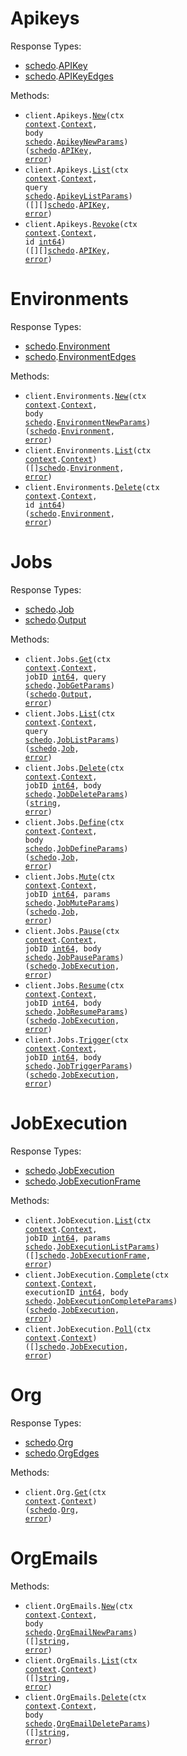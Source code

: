 # Apikeys

Response Types:

- <a href="https://pkg.go.dev/github.com/useschedo/golang-sdk">schedo</a>.<a href="https://pkg.go.dev/github.com/useschedo/golang-sdk#APIKey">APIKey</a>
- <a href="https://pkg.go.dev/github.com/useschedo/golang-sdk">schedo</a>.<a href="https://pkg.go.dev/github.com/useschedo/golang-sdk#APIKeyEdges">APIKeyEdges</a>

Methods:

- <code title="post /apikeys">client.Apikeys.<a href="https://pkg.go.dev/github.com/useschedo/golang-sdk#ApikeyService.New">New</a>(ctx <a href="https://pkg.go.dev/context">context</a>.<a href="https://pkg.go.dev/context#Context">Context</a>, body <a href="https://pkg.go.dev/github.com/useschedo/golang-sdk">schedo</a>.<a href="https://pkg.go.dev/github.com/useschedo/golang-sdk#ApikeyNewParams">ApikeyNewParams</a>) (<a href="https://pkg.go.dev/github.com/useschedo/golang-sdk">schedo</a>.<a href="https://pkg.go.dev/github.com/useschedo/golang-sdk#APIKey">APIKey</a>, <a href="https://pkg.go.dev/builtin#error">error</a>)</code>
- <code title="get /apikeys">client.Apikeys.<a href="https://pkg.go.dev/github.com/useschedo/golang-sdk#ApikeyService.List">List</a>(ctx <a href="https://pkg.go.dev/context">context</a>.<a href="https://pkg.go.dev/context#Context">Context</a>, query <a href="https://pkg.go.dev/github.com/useschedo/golang-sdk">schedo</a>.<a href="https://pkg.go.dev/github.com/useschedo/golang-sdk#ApikeyListParams">ApikeyListParams</a>) ([][]<a href="https://pkg.go.dev/github.com/useschedo/golang-sdk">schedo</a>.<a href="https://pkg.go.dev/github.com/useschedo/golang-sdk#APIKey">APIKey</a>, <a href="https://pkg.go.dev/builtin#error">error</a>)</code>
- <code title="delete /apikeys/revoke/{id}">client.Apikeys.<a href="https://pkg.go.dev/github.com/useschedo/golang-sdk#ApikeyService.Revoke">Revoke</a>(ctx <a href="https://pkg.go.dev/context">context</a>.<a href="https://pkg.go.dev/context#Context">Context</a>, id <a href="https://pkg.go.dev/builtin#int64">int64</a>) ([][]<a href="https://pkg.go.dev/github.com/useschedo/golang-sdk">schedo</a>.<a href="https://pkg.go.dev/github.com/useschedo/golang-sdk#APIKey">APIKey</a>, <a href="https://pkg.go.dev/builtin#error">error</a>)</code>

# Environments

Response Types:

- <a href="https://pkg.go.dev/github.com/useschedo/golang-sdk">schedo</a>.<a href="https://pkg.go.dev/github.com/useschedo/golang-sdk#Environment">Environment</a>
- <a href="https://pkg.go.dev/github.com/useschedo/golang-sdk">schedo</a>.<a href="https://pkg.go.dev/github.com/useschedo/golang-sdk#EnvironmentEdges">EnvironmentEdges</a>

Methods:

- <code title="post /org/environments">client.Environments.<a href="https://pkg.go.dev/github.com/useschedo/golang-sdk#EnvironmentService.New">New</a>(ctx <a href="https://pkg.go.dev/context">context</a>.<a href="https://pkg.go.dev/context#Context">Context</a>, body <a href="https://pkg.go.dev/github.com/useschedo/golang-sdk">schedo</a>.<a href="https://pkg.go.dev/github.com/useschedo/golang-sdk#EnvironmentNewParams">EnvironmentNewParams</a>) (<a href="https://pkg.go.dev/github.com/useschedo/golang-sdk">schedo</a>.<a href="https://pkg.go.dev/github.com/useschedo/golang-sdk#Environment">Environment</a>, <a href="https://pkg.go.dev/builtin#error">error</a>)</code>
- <code title="get /org/environments">client.Environments.<a href="https://pkg.go.dev/github.com/useschedo/golang-sdk#EnvironmentService.List">List</a>(ctx <a href="https://pkg.go.dev/context">context</a>.<a href="https://pkg.go.dev/context#Context">Context</a>) ([]<a href="https://pkg.go.dev/github.com/useschedo/golang-sdk">schedo</a>.<a href="https://pkg.go.dev/github.com/useschedo/golang-sdk#Environment">Environment</a>, <a href="https://pkg.go.dev/builtin#error">error</a>)</code>
- <code title="delete /org/environments/{id}">client.Environments.<a href="https://pkg.go.dev/github.com/useschedo/golang-sdk#EnvironmentService.Delete">Delete</a>(ctx <a href="https://pkg.go.dev/context">context</a>.<a href="https://pkg.go.dev/context#Context">Context</a>, id <a href="https://pkg.go.dev/builtin#int64">int64</a>) (<a href="https://pkg.go.dev/github.com/useschedo/golang-sdk">schedo</a>.<a href="https://pkg.go.dev/github.com/useschedo/golang-sdk#Environment">Environment</a>, <a href="https://pkg.go.dev/builtin#error">error</a>)</code>

# Jobs

Response Types:

- <a href="https://pkg.go.dev/github.com/useschedo/golang-sdk">schedo</a>.<a href="https://pkg.go.dev/github.com/useschedo/golang-sdk#Job">Job</a>
- <a href="https://pkg.go.dev/github.com/useschedo/golang-sdk">schedo</a>.<a href="https://pkg.go.dev/github.com/useschedo/golang-sdk#Output">Output</a>

Methods:

- <code title="get /jobs/{jobId}">client.Jobs.<a href="https://pkg.go.dev/github.com/useschedo/golang-sdk#JobService.Get">Get</a>(ctx <a href="https://pkg.go.dev/context">context</a>.<a href="https://pkg.go.dev/context#Context">Context</a>, jobID <a href="https://pkg.go.dev/builtin#int64">int64</a>, query <a href="https://pkg.go.dev/github.com/useschedo/golang-sdk">schedo</a>.<a href="https://pkg.go.dev/github.com/useschedo/golang-sdk#JobGetParams">JobGetParams</a>) (<a href="https://pkg.go.dev/github.com/useschedo/golang-sdk">schedo</a>.<a href="https://pkg.go.dev/github.com/useschedo/golang-sdk#Output">Output</a>, <a href="https://pkg.go.dev/builtin#error">error</a>)</code>
- <code title="get /jobs">client.Jobs.<a href="https://pkg.go.dev/github.com/useschedo/golang-sdk#JobService.List">List</a>(ctx <a href="https://pkg.go.dev/context">context</a>.<a href="https://pkg.go.dev/context#Context">Context</a>, query <a href="https://pkg.go.dev/github.com/useschedo/golang-sdk">schedo</a>.<a href="https://pkg.go.dev/github.com/useschedo/golang-sdk#JobListParams">JobListParams</a>) (<a href="https://pkg.go.dev/github.com/useschedo/golang-sdk">schedo</a>.<a href="https://pkg.go.dev/github.com/useschedo/golang-sdk#Job">Job</a>, <a href="https://pkg.go.dev/builtin#error">error</a>)</code>
- <code title="delete /jobs/{jobId}">client.Jobs.<a href="https://pkg.go.dev/github.com/useschedo/golang-sdk#JobService.Delete">Delete</a>(ctx <a href="https://pkg.go.dev/context">context</a>.<a href="https://pkg.go.dev/context#Context">Context</a>, jobID <a href="https://pkg.go.dev/builtin#int64">int64</a>, body <a href="https://pkg.go.dev/github.com/useschedo/golang-sdk">schedo</a>.<a href="https://pkg.go.dev/github.com/useschedo/golang-sdk#JobDeleteParams">JobDeleteParams</a>) (<a href="https://pkg.go.dev/builtin#string">string</a>, <a href="https://pkg.go.dev/builtin#error">error</a>)</code>
- <code title="post /jobs/definition">client.Jobs.<a href="https://pkg.go.dev/github.com/useschedo/golang-sdk#JobService.Define">Define</a>(ctx <a href="https://pkg.go.dev/context">context</a>.<a href="https://pkg.go.dev/context#Context">Context</a>, body <a href="https://pkg.go.dev/github.com/useschedo/golang-sdk">schedo</a>.<a href="https://pkg.go.dev/github.com/useschedo/golang-sdk#JobDefineParams">JobDefineParams</a>) (<a href="https://pkg.go.dev/github.com/useschedo/golang-sdk">schedo</a>.<a href="https://pkg.go.dev/github.com/useschedo/golang-sdk#Job">Job</a>, <a href="https://pkg.go.dev/builtin#error">error</a>)</code>
- <code title="patch /jobs/mute/{jobId}">client.Jobs.<a href="https://pkg.go.dev/github.com/useschedo/golang-sdk#JobService.Mute">Mute</a>(ctx <a href="https://pkg.go.dev/context">context</a>.<a href="https://pkg.go.dev/context#Context">Context</a>, jobID <a href="https://pkg.go.dev/builtin#int64">int64</a>, params <a href="https://pkg.go.dev/github.com/useschedo/golang-sdk">schedo</a>.<a href="https://pkg.go.dev/github.com/useschedo/golang-sdk#JobMuteParams">JobMuteParams</a>) (<a href="https://pkg.go.dev/github.com/useschedo/golang-sdk">schedo</a>.<a href="https://pkg.go.dev/github.com/useschedo/golang-sdk#Job">Job</a>, <a href="https://pkg.go.dev/builtin#error">error</a>)</code>
- <code title="patch /jobs/pause/{jobId}">client.Jobs.<a href="https://pkg.go.dev/github.com/useschedo/golang-sdk#JobService.Pause">Pause</a>(ctx <a href="https://pkg.go.dev/context">context</a>.<a href="https://pkg.go.dev/context#Context">Context</a>, jobID <a href="https://pkg.go.dev/builtin#int64">int64</a>, body <a href="https://pkg.go.dev/github.com/useschedo/golang-sdk">schedo</a>.<a href="https://pkg.go.dev/github.com/useschedo/golang-sdk#JobPauseParams">JobPauseParams</a>) (<a href="https://pkg.go.dev/github.com/useschedo/golang-sdk">schedo</a>.<a href="https://pkg.go.dev/github.com/useschedo/golang-sdk#JobExecution">JobExecution</a>, <a href="https://pkg.go.dev/builtin#error">error</a>)</code>
- <code title="patch /jobs/resume/{jobId}">client.Jobs.<a href="https://pkg.go.dev/github.com/useschedo/golang-sdk#JobService.Resume">Resume</a>(ctx <a href="https://pkg.go.dev/context">context</a>.<a href="https://pkg.go.dev/context#Context">Context</a>, jobID <a href="https://pkg.go.dev/builtin#int64">int64</a>, body <a href="https://pkg.go.dev/github.com/useschedo/golang-sdk">schedo</a>.<a href="https://pkg.go.dev/github.com/useschedo/golang-sdk#JobResumeParams">JobResumeParams</a>) (<a href="https://pkg.go.dev/github.com/useschedo/golang-sdk">schedo</a>.<a href="https://pkg.go.dev/github.com/useschedo/golang-sdk#JobExecution">JobExecution</a>, <a href="https://pkg.go.dev/builtin#error">error</a>)</code>
- <code title="post /jobs/trigger/{jobId}">client.Jobs.<a href="https://pkg.go.dev/github.com/useschedo/golang-sdk#JobService.Trigger">Trigger</a>(ctx <a href="https://pkg.go.dev/context">context</a>.<a href="https://pkg.go.dev/context#Context">Context</a>, jobID <a href="https://pkg.go.dev/builtin#int64">int64</a>, body <a href="https://pkg.go.dev/github.com/useschedo/golang-sdk">schedo</a>.<a href="https://pkg.go.dev/github.com/useschedo/golang-sdk#JobTriggerParams">JobTriggerParams</a>) (<a href="https://pkg.go.dev/github.com/useschedo/golang-sdk">schedo</a>.<a href="https://pkg.go.dev/github.com/useschedo/golang-sdk#JobExecution">JobExecution</a>, <a href="https://pkg.go.dev/builtin#error">error</a>)</code>

# JobExecution

Response Types:

- <a href="https://pkg.go.dev/github.com/useschedo/golang-sdk">schedo</a>.<a href="https://pkg.go.dev/github.com/useschedo/golang-sdk#JobExecution">JobExecution</a>
- <a href="https://pkg.go.dev/github.com/useschedo/golang-sdk">schedo</a>.<a href="https://pkg.go.dev/github.com/useschedo/golang-sdk#JobExecutionFrame">JobExecutionFrame</a>

Methods:

- <code title="get /jobs/executions/{jobId}">client.JobExecution.<a href="https://pkg.go.dev/github.com/useschedo/golang-sdk#JobExecutionService.List">List</a>(ctx <a href="https://pkg.go.dev/context">context</a>.<a href="https://pkg.go.dev/context#Context">Context</a>, jobID <a href="https://pkg.go.dev/builtin#int64">int64</a>, params <a href="https://pkg.go.dev/github.com/useschedo/golang-sdk">schedo</a>.<a href="https://pkg.go.dev/github.com/useschedo/golang-sdk#JobExecutionListParams">JobExecutionListParams</a>) ([]<a href="https://pkg.go.dev/github.com/useschedo/golang-sdk">schedo</a>.<a href="https://pkg.go.dev/github.com/useschedo/golang-sdk#JobExecutionFrame">JobExecutionFrame</a>, <a href="https://pkg.go.dev/builtin#error">error</a>)</code>
- <code title="post /jobs/executions/complete/{executionId}">client.JobExecution.<a href="https://pkg.go.dev/github.com/useschedo/golang-sdk#JobExecutionService.Complete">Complete</a>(ctx <a href="https://pkg.go.dev/context">context</a>.<a href="https://pkg.go.dev/context#Context">Context</a>, executionID <a href="https://pkg.go.dev/builtin#int64">int64</a>, body <a href="https://pkg.go.dev/github.com/useschedo/golang-sdk">schedo</a>.<a href="https://pkg.go.dev/github.com/useschedo/golang-sdk#JobExecutionCompleteParams">JobExecutionCompleteParams</a>) (<a href="https://pkg.go.dev/github.com/useschedo/golang-sdk">schedo</a>.<a href="https://pkg.go.dev/github.com/useschedo/golang-sdk#JobExecution">JobExecution</a>, <a href="https://pkg.go.dev/builtin#error">error</a>)</code>
- <code title="get /jobs/executions">client.JobExecution.<a href="https://pkg.go.dev/github.com/useschedo/golang-sdk#JobExecutionService.Poll">Poll</a>(ctx <a href="https://pkg.go.dev/context">context</a>.<a href="https://pkg.go.dev/context#Context">Context</a>) ([]<a href="https://pkg.go.dev/github.com/useschedo/golang-sdk">schedo</a>.<a href="https://pkg.go.dev/github.com/useschedo/golang-sdk#JobExecution">JobExecution</a>, <a href="https://pkg.go.dev/builtin#error">error</a>)</code>

# Org

Response Types:

- <a href="https://pkg.go.dev/github.com/useschedo/golang-sdk">schedo</a>.<a href="https://pkg.go.dev/github.com/useschedo/golang-sdk#Org">Org</a>
- <a href="https://pkg.go.dev/github.com/useschedo/golang-sdk">schedo</a>.<a href="https://pkg.go.dev/github.com/useschedo/golang-sdk#OrgEdges">OrgEdges</a>

Methods:

- <code title="get /org">client.Org.<a href="https://pkg.go.dev/github.com/useschedo/golang-sdk#OrgService.Get">Get</a>(ctx <a href="https://pkg.go.dev/context">context</a>.<a href="https://pkg.go.dev/context#Context">Context</a>) (<a href="https://pkg.go.dev/github.com/useschedo/golang-sdk">schedo</a>.<a href="https://pkg.go.dev/github.com/useschedo/golang-sdk#Org">Org</a>, <a href="https://pkg.go.dev/builtin#error">error</a>)</code>

# OrgEmails

Methods:

- <code title="post /org/emails">client.OrgEmails.<a href="https://pkg.go.dev/github.com/useschedo/golang-sdk#OrgEmailService.New">New</a>(ctx <a href="https://pkg.go.dev/context">context</a>.<a href="https://pkg.go.dev/context#Context">Context</a>, body <a href="https://pkg.go.dev/github.com/useschedo/golang-sdk">schedo</a>.<a href="https://pkg.go.dev/github.com/useschedo/golang-sdk#OrgEmailNewParams">OrgEmailNewParams</a>) ([]<a href="https://pkg.go.dev/builtin#string">string</a>, <a href="https://pkg.go.dev/builtin#error">error</a>)</code>
- <code title="get /org/emails">client.OrgEmails.<a href="https://pkg.go.dev/github.com/useschedo/golang-sdk#OrgEmailService.List">List</a>(ctx <a href="https://pkg.go.dev/context">context</a>.<a href="https://pkg.go.dev/context#Context">Context</a>) ([]<a href="https://pkg.go.dev/builtin#string">string</a>, <a href="https://pkg.go.dev/builtin#error">error</a>)</code>
- <code title="delete /org/emails">client.OrgEmails.<a href="https://pkg.go.dev/github.com/useschedo/golang-sdk#OrgEmailService.Delete">Delete</a>(ctx <a href="https://pkg.go.dev/context">context</a>.<a href="https://pkg.go.dev/context#Context">Context</a>, body <a href="https://pkg.go.dev/github.com/useschedo/golang-sdk">schedo</a>.<a href="https://pkg.go.dev/github.com/useschedo/golang-sdk#OrgEmailDeleteParams">OrgEmailDeleteParams</a>) ([]<a href="https://pkg.go.dev/builtin#string">string</a>, <a href="https://pkg.go.dev/builtin#error">error</a>)</code>
